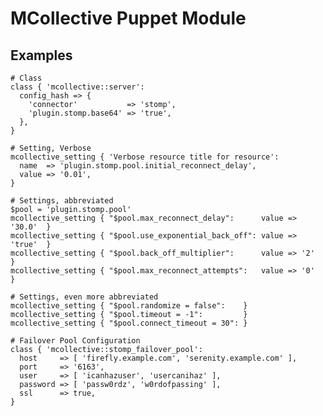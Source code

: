 # MCollective Puppet Module #

## Examples ##

    # Class
    class { 'mcollective::server':
      config_hash => {
        'connector'           => 'stomp',
        'plugin.stomp.base64' => 'true',
      },
    }

    # Setting, Verbose
    mcollective_setting { 'Verbose resource title for resource':
      name  => 'plugin.stomp.pool.initial_reconnect_delay',
      value => '0.01',
    }

    # Settings, abbreviated
    $pool = 'plugin.stomp.pool'
    mcollective_setting { "$pool.max_reconnect_delay":      value => '30.0'  }
    mcollective_setting { "$pool.use_exponential_back_off": value => 'true'  }
    mcollective_setting { "$pool.back_off_multiplier":      value => '2'     }
    mcollective_setting { "$pool.max_reconnect_attempts":   value => '0'     }

    # Settings, even more abbreviated
    mcollective_setting { "$pool.randomize = false":    }
    mcollective_setting { "$pool.timeout = -1":         }
    mcollective_setting { "$pool.connect_timeout = 30": }

    # Failover Pool Configuration
    class { 'mcollective::stomp_failover_pool':
      host     => [ 'firefly.example.com', 'serenity.example.com' ],
      port     => '6163',
      user     => [ 'icanhazuser', 'usercanihaz' ],
      password => [ 'passw0rdz', 'w0rdofpassing' ],
      ssl      => true,
    }
